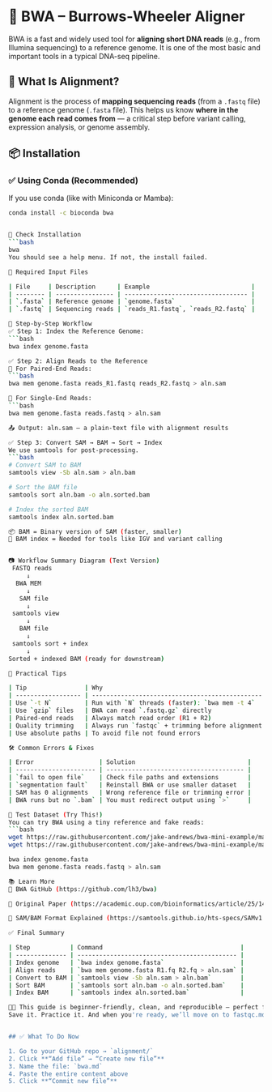 # 🧬 BWA – Burrows-Wheeler Aligner

BWA is a fast and widely used tool for **aligning short DNA reads** (e.g., from Illumina sequencing) to a reference genome. It is one of the most basic and important tools in a typical DNA-seq pipeline.



## 🧾 What Is Alignment?

Alignment is the process of **mapping sequencing reads** (from a `.fastq` file) to a reference genome (`.fasta` file). This helps us know **where in the genome each read comes from** — a critical step before variant calling, expression analysis, or genome assembly.



## 📦 Installation

### ✅ Using Conda (Recommended)

If you use conda (like with Miniconda or Mamba):

```bash
conda install -c bioconda bwa


🧪 Check Installation
```bash
bwa
You should see a help menu. If not, the install failed.

📁 Required Input Files

| File     | Description      | Example                            |
| -------- | ---------------- | ---------------------------------- |
| `.fasta` | Reference genome | `genome.fasta`                     |
| `.fastq` | Sequencing reads | `reads_R1.fastq`, `reads_R2.fastq` |

📑 Step-by-Step Workflow
✅ Step 1: Index the Reference Genome:
```bash
bwa index genome.fasta

✅ Step 2: Align Reads to the Reference
🧬 For Paired-End Reads:
```bash
bwa mem genome.fasta reads_R1.fastq reads_R2.fastq > aln.sam

🧬 For Single-End Reads:
```bash
bwa mem genome.fasta reads.fastq > aln.sam

📤 Output: aln.sam — a plain-text file with alignment results

✅ Step 3: Convert SAM → BAM → Sort → Index
We use samtools for post-processing.
```bash
# Convert SAM to BAM
samtools view -Sb aln.sam > aln.bam

# Sort the BAM file
samtools sort aln.bam -o aln.sorted.bam

# Index the sorted BAM
samtools index aln.sorted.bam

📦 BAM = Binary version of SAM (faster, smaller)
📁 BAM index = Needed for tools like IGV and variant calling


📷 Workflow Summary Diagram (Text Version)
 FASTQ reads
     ↓
  BWA MEM
     ↓
   SAM file
     ↓
 samtools view
     ↓
   BAM file
     ↓
 samtools sort + index
     ↓
Sorted + indexed BAM (ready for downstream)

🧠 Practical Tips

| Tip                | Why                                             |
| ------------------ | ----------------------------------------------- |
| Use `-t N`         | Run with `N` threads (faster): `bwa mem -t 4`   |
| Use `gzip` files   | BWA can read `.fastq.gz` directly               |
| Paired-end reads   | Always match read order (R1 + R2)               |
| Quality trimming   | Always run `fastqc` + trimming before alignment |
| Use absolute paths | To avoid file not found errors                  |

🛠️ Common Errors & Fixes

| Error                  | Solution                               |
| ---------------------- | -------------------------------------- |
| `fail to open file`    | Check file paths and extensions        |
| `segmentation fault`   | Reinstall BWA or use smaller dataset   |
| SAM has 0 alignments   | Wrong reference file or trimming error |
| BWA runs but no `.bam` | You must redirect output using `>`     |

🧪 Test Dataset (Try This!)
You can try BWA using a tiny reference and fake reads:
```bash
wget https://raw.githubusercontent.com/jake-andrews/bwa-mini-example/main/genome.fasta
wget https://raw.githubusercontent.com/jake-andrews/bwa-mini-example/main/reads.fastq

bwa index genome.fasta
bwa mem genome.fasta reads.fastq > aln.sam

📚 Learn More
📘 BWA GitHub (https://github.com/lh3/bwa)

📄 Original Paper (https://academic.oup.com/bioinformatics/article/25/14/1754/225615)

📘 SAM/BAM Format Explained (https://samtools.github.io/hts-specs/SAMv1.pdf)

✅ Final Summary

| Step           | Command                                      |
| -------------- | -------------------------------------------- |
| Index genome   | `bwa index genome.fasta`                     |
| Align reads    | `bwa mem genome.fasta R1.fq R2.fq > aln.sam` |
| Convert to BAM | `samtools view -Sb aln.sam > aln.bam`        |
| Sort BAM       | `samtools sort aln.bam -o aln.sorted.bam`    |
| Index BAM      | `samtools index aln.sorted.bam`              |

👨‍🔬 This guide is beginner-friendly, clean, and reproducible — perfect for bioinformatics learners.
Save it. Practice it. And when you're ready, we’ll move on to fastqc.md.


## ✅ What To Do Now

1. Go to your GitHub repo → `alignment/`
2. Click **“Add file” → “Create new file”**
3. Name the file: `bwa.md`
4. Paste the entire content above
5. Click **“Commit new file”**




